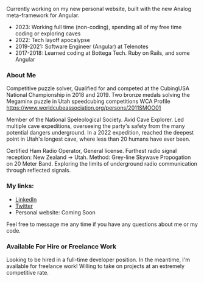 Currently working on my new personal website, built with the new Analog meta-framework for Angular. 

- 2023: Working full time (non-coding), spending all of my free time coding or exploring caves
- 2022: Tech layoff apocalypse
- 2019-2021: Software Engineer (Angular) at Telenotes
- 2017-2018: Learned coding at Bottega Tech. Ruby on Rails, and some Angular

### About Me

Competitive puzzle solver, Qualified for and competed at the CubingUSA National Championship in 2018 and 2019.
Two bronze medals solving the Megaminx puzzle in Utah speedcubing competitions
WCA Profile https://www.worldcubeassociation.org/persons/2011SMOO01 

Member of the National Speleological Society. Avid Cave Explorer.
Led multiple cave expeditions, overseeing the party's safety from the many potential dangers underground.
In a 2022 expedition, reached the deepest point in Utah's longest cave, where less than 20 humans have ever been.

Certified Ham Radio Operator, General license.
Furthest radio signal reception: New Zealand -> Utah. Method: Grey-line Skywave Propogation on 20 Meter Band.
Exploring the limits of underground radio communication through reflected signals.

### My links:

- [LinkedIn](https://www.linkedin.com/in/mitchsmoot/)
- [Twitter](https://twitter.com/MitchSmoot)
- Personal website: Coming Soon

Feel free to message me any time if you have any questions about me or my code.

### Available For Hire or Freelance Work

Looking to be hired in a full-time developer position. In the meantime, I'm available for freelance work! Willing to take on projects at an extremely competitive rate.
